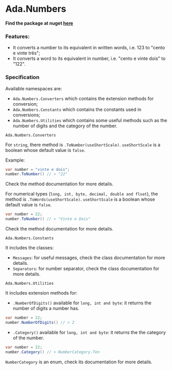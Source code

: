 # Ada.Numbers

**Find the package at nuget [here](https://www.nuget.org/packages/Ada.Numbers/)**

### Features:
 - It converts a number to its equivalent in written words, i.e. 123 to "cento e vinte três";
 - It converts a word to its equivalent in number, i.e. "cento e vinte dois" to "122".

### Specification

Available namespaces are:
- `Ada.Numbers.Converters` which contains the extension methods for conversion;
- `Ada.Numbers.Constants` which contains the constants used in conversions;
- `Ada.Numbers.Utilities` which contains some useful methods such as the number of digits and the category of the number.

`Ada.Numbers.Converters`

For `string`, there method is `.ToNumber(useShortScale)`. `useShortScale` is a boolean whose default
value is `false`.

Example:

```csharp
var number = "vinte e dois";
number.ToNumber() // > "22"
```

Check the method documentation for more details.

For numerical types (`long, int, byte, decimal, double and float`), the method is `.ToWords(useShortScale)`. `useShortScale` is a boolean whose default
value is `false`.


```csharp
var number = 22;
number.ToNumber() // > "Vinte e Dois"
```

Check the method documentation for more details.


`Ada.Numbers.Constants`

It includes the classes:
- `Messages`: for useful messages, check the class documentation for more details.
- `Separators`: for number separator, check the class documentation for more details.


`Ada.Numbers.Utilities`

It includes extension methods for:
- `.NumberOfDigits()` available for `long, int and byte`: it returns the number of digits a number has.

```csharp
var number = 22;
number.NumberOfDigits() // > 2
```

- `.Category()` available for `long, int and byte`: it returns the the category of the number.

```csharp
var number = 22;
number.Category() // > NumberCategory.Ten
```

`NumberCategory` is an enum, check its documentation for more details.


